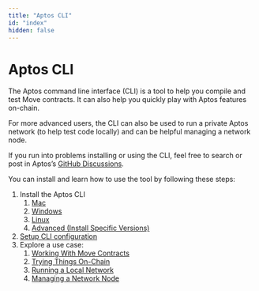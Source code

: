 ```yaml
---
title: "Aptos CLI"
id: "index"
hidden: false
---
```


# Aptos CLI

The Aptos command line interface (CLI) is a tool to help you compile and test Move contracts. It can also help you quickly play with Aptos features on-chain.

For more advanced users, the CLI can also be used to run a private Aptos network (to help test code locally) and can be helpful managing a network node.

If you run into problems installing or using the CLI, feel free to search or post in Aptos’s [GitHub Discussions](https://github.com/aptos-labs/aptos-developer-discussions/discussions).

You can install and learn how to use the tool by following these steps:

1. Install the Aptos CLI
   1. [Mac](install-cli/install-cli-mac.md)
   2. [Windows](install-cli/install-cli-windows.md)
   3. [Linux](install-cli/install-cli-linux.md)
   4. [Advanced (Install Specific Versions)](install-cli/install-cli-specific-version.md)
2. [Setup CLI configuration](cli-configuration.md)
3. Explore a use case:
   1. [Working With Move Contracts](./use-cli/working-with-move-contracts.md)
   2. [Trying Things On-Chain](./use-cli/trying-things-on-chain.md)
   3. [Running a Local Network](./use-cli/running-a-local-network.md)
   4. [Managing a Network Node](./use-cli/managing-a-network-node.md)
